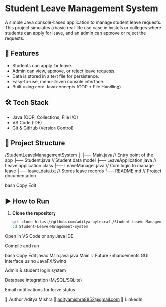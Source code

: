# Student Leave Management System

A simple Java console-based application to manage student leave requests. This project simulates a basic real-life use case in hostels or colleges where students can apply for leave, and an admin can approve or reject the requests.

## 🚀 Features

- Students can apply for leave.
- Admin can view, approve, or reject leave requests.
- Data is stored in a text file for persistence.
- Easy-to-use, menu-driven console interface.
- Built using core Java concepts (OOP + File Handling).

## 🛠️ Tech Stack

- Java (OOP, Collections, File I/O)
- VS Code (IDE)
- Git & GitHub (Version Control)

## 📁 Project Structure

/StudentLeaveManagementSystem
│
├── Main.java // Entry point of the app
├── Student.java // Student data model
├── LeaveApplication.java // Leave application class
├── LeaveManager.java // Core logic to manage leave
├── leave_data.txt // Stores leave records
└── README.md // Project documentation

bash
Copy
Edit

## ▶️ How to Run

1. **Clone the repository**
   ```bash
   git clone https://github.com/aditya-bytecraft/Student-Leave-Management-System.git
   cd Student-Leave-Management-System
Open in VS Code or any Java IDE.

Compile and run

bash
Copy
Edit
javac Main.java
java Main
💡 Future Enhancements
GUI interface using JavaFX/Swing

Admin & student login system

Database integration (MySQL/SQLite)

Email notifications for leave status

📌 Author
Aditya Mishra
📧 adityamishra8852@gmail.com
🔗 LinkedIn
